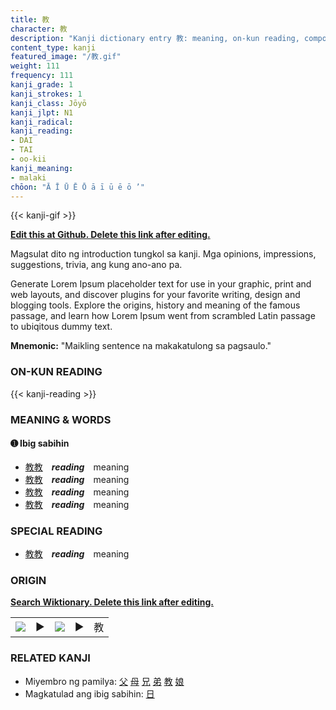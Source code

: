 ```yaml
---
title: 教
character: 教
description: "Kanji dictionary entry 教: meaning, on-kun reading, compounds, origin, related kanji"
content_type: kanji
featured_image: "/教.gif"
weight: 111
frequency: 111
kanji_grade: 1
kanji_strokes: 1
kanji_class: Jōyō
kanji_jlpt: N1
kanji_radical: 
kanji_reading: 
- DAI
- TAI
- oo-kii
kanji_meaning:
- malaki
chōon: "Ā Ī Ū Ē Ō ā ī ū ē ō ’"
---
```

[//]: # (Don't edit the line below. Kanji animated GIF code is automatically generated.)
{{< kanji-gif >}}

[//]: # (Edit below this line.)

**[Edit this at Github. Delete this link after editing.](https://github.com/tim0g/tim/tree/main/content/kanji/教/index.md)**

Magsulat dito ng introduction tungkol sa kanji. Mga opinions, impressions, suggestions, trivia, ang kung ano-ano pa.

Generate Lorem Ipsum placeholder text for use in your graphic, print and web layouts, and discover plugins for your favorite writing, design and blogging tools. Explore the origins, history and meaning of the famous passage, and learn how Lorem Ipsum went from scrambled Latin passage to ubiqitous dummy text.
 
**Mnemonic:** "Maikling sentence na makakatulong sa pagsaulo."

### ON-KUN READING

[//]: # (Don't edit the line below. ON-KUN READING code is automatically generated.)
{{< kanji-reading >}}

### MEANING & WORDS

#### ➊ **Ibig sabihin**
  - [教](../教)[教](../教)　***reading***　meaning
  - [教](../教)[教](../教)　***reading***　meaning
  - [教](../教)[教](../教)　***reading***　meaning
  - [教](../教)[教](../教)　***reading***　meaning

### SPECIAL READING
  - [教](../教)[教](../教)　***reading***　meaning

### ORIGIN

**[Search Wiktionary. Delete this link after editing.](https://wiktionary.org/wiki/教)**
<table class="kanji-table"><tr><td>
<img src="60px-教-bronze.svg.png">
</td><td>▶</td><td>
<img src="60px-教-oracle.svg.png">
</td><td>▶</td>
<td class="kanji-origin">教</td>
</tr></table>

### RELATED KANJI
- Miyembro ng pamilya: [父](../父) [母](../母) [兄](../兄) [弟](../弟) [教](../教) [娘](../娘)
- Magkatulad ang ibig sabihin: [日](../日)
